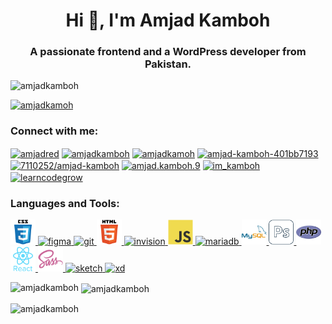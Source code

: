 <h1 align="center">Hi 👋, I'm Amjad Kamboh</h1>
<h3 align="center">A passionate frontend and a WordPress developer from Pakistan.</h3>

<p align="left"> <img src="https://komarev.com/ghpvc/?username=amjadkamboh&label=Profile%20views&color=0e75b6&style=flat" alt="amjadkamboh" /> </p>

<p align="left"> <a href="https://twitter.com/amjadkamoh" target="blank"><img src="https://img.shields.io/twitter/follow/amjadkamoh?logo=twitter&style=for-the-badge" alt="amjadkamoh" /></a> </p>

<h3 align="left">Connect with me:</h3>
<p align="left">
<a href="https://codepen.io/amjadred" target="blank"><img align="center" src="https://cdn.jsdelivr.net/npm/simple-icons@3.0.1/icons/codepen.svg" alt="amjadred" height="30" width="40" /></a>
<a href="https://dev.to/amjadkamboh" target="blank"><img align="center" src="https://cdn.jsdelivr.net/npm/simple-icons@3.0.1/icons/dev-dot-to.svg" alt="amjadkamboh" height="30" width="40" /></a>
<a href="https://twitter.com/amjadkamoh" target="blank"><img align="center" src="https://cdn.jsdelivr.net/npm/simple-icons@3.0.1/icons/twitter.svg" alt="amjadkamoh" height="30" width="40" /></a>
<a href="https://linkedin.com/in/amjad-kamboh-401bb7193" target="blank"><img align="center" src="https://cdn.jsdelivr.net/npm/simple-icons@3.0.1/icons/linkedin.svg" alt="amjad-kamboh-401bb7193" height="30" width="40" /></a>
<a href="https://stackoverflow.com/users/7110252/amjad-kamboh" target="blank"><img align="center" src="https://cdn.jsdelivr.net/npm/simple-icons@3.0.1/icons/stackoverflow.svg" alt="7110252/amjad-kamboh" height="30" width="40" /></a>
<a href="https://fb.com/amjad.kamboh.9" target="blank"><img align="center" src="https://cdn.jsdelivr.net/npm/simple-icons@3.0.1/icons/facebook.svg" alt="amjad.kamboh.9" height="30" width="40" /></a>
<a href="https://instagram.com/im_kamboh" target="blank"><img align="center" src="https://cdn.jsdelivr.net/npm/simple-icons@3.0.1/icons/instagram.svg" alt="im_kamboh" height="30" width="40" /></a>
<a href="https://www.youtube.com/c/learncodegrow" target="blank"><img align="center" src="https://cdn.jsdelivr.net/npm/simple-icons@3.0.1/icons/youtube.svg" alt="learncodegrow" height="30" width="40" /></a>
</p>

<h3 align="left">Languages and Tools:</h3>
<p align="left"> <a href="https://www.w3schools.com/css/" target="_blank"> <img src="https://raw.githubusercontent.com/devicons/devicon/master/icons/css3/css3-original-wordmark.svg" alt="css3" width="40" height="40"/> </a> <a href="https://www.figma.com/" target="_blank"> <img src="https://www.vectorlogo.zone/logos/figma/figma-icon.svg" alt="figma" width="40" height="40"/> </a> <a href="https://git-scm.com/" target="_blank"> <img src="https://www.vectorlogo.zone/logos/git-scm/git-scm-icon.svg" alt="git" width="40" height="40"/> </a> <a href="https://www.w3.org/html/" target="_blank"> <img src="https://raw.githubusercontent.com/devicons/devicon/master/icons/html5/html5-original-wordmark.svg" alt="html5" width="40" height="40"/> </a> <a href="https://www.invisionapp.com/" target="_blank"> <img src="https://www.vectorlogo.zone/logos/invisionapp/invisionapp-icon.svg" alt="invision" width="40" height="40"/> </a> <a href="https://developer.mozilla.org/en-US/docs/Web/JavaScript" target="_blank"> <img src="https://raw.githubusercontent.com/devicons/devicon/master/icons/javascript/javascript-original.svg" alt="javascript" width="40" height="40"/> </a> <a href="https://mariadb.org/" target="_blank"> <img src="https://www.vectorlogo.zone/logos/mariadb/mariadb-icon.svg" alt="mariadb" width="40" height="40"/> </a> <a href="https://www.mysql.com/" target="_blank"> <img src="https://raw.githubusercontent.com/devicons/devicon/master/icons/mysql/mysql-original-wordmark.svg" alt="mysql" width="40" height="40"/> </a> <a href="https://www.photoshop.com/en" target="_blank"> <img src="https://raw.githubusercontent.com/devicons/devicon/master/icons/photoshop/photoshop-line.svg" alt="photoshop" width="40" height="40"/> </a> <a href="https://www.php.net" target="_blank"> <img src="https://raw.githubusercontent.com/devicons/devicon/master/icons/php/php-original.svg" alt="php" width="40" height="40"/> </a> <a href="https://reactjs.org/" target="_blank"> <img src="https://raw.githubusercontent.com/devicons/devicon/master/icons/react/react-original-wordmark.svg" alt="react" width="40" height="40"/> </a> <a href="https://sass-lang.com" target="_blank"> <img src="https://raw.githubusercontent.com/devicons/devicon/master/icons/sass/sass-original.svg" alt="sass" width="40" height="40"/> </a> <a href="https://www.sketch.com/" target="_blank"> <img src="https://www.vectorlogo.zone/logos/sketchapp/sketchapp-icon.svg" alt="sketch" width="40" height="40"/> </a> <a href="https://www.adobe.com/products/xd.html" target="_blank"> <img src="https://cdn.worldvectorlogo.com/logos/adobe-xd.svg" alt="xd" width="40" height="40"/> </a> </p>

<p><img align="left" src="https://github-readme-stats.vercel.app/api/top-langs?username=amjadkamboh&show_icons=true&locale=en&layout=compact" alt="amjadkamboh" /></p>

<p>&nbsp;<img align="center" src="https://github-readme-stats.vercel.app/api?username=amjadkamboh&show_icons=true&locale=en" alt="amjadkamboh" /></p>

<p><img align="center" src="https://github-readme-streak-stats.herokuapp.com/?user=amjadkamboh&" alt="amjadkamboh" /></p>

